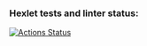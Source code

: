 ### Hexlet tests and linter status:
[![Actions Status](https://github.com/SoLIKCooL/python-project-lvl1/workflows/hexlet-check/badge.svg)](https://github.com/SoLIKCooL/python-project-lvl1/actions)